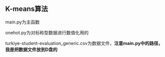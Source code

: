 ## K-means算法

main.py为主函数

onehot.py为对标称型数据进行数值化用的

turkiye-student-evaluation_generic.csv为数据文件，**注意main.py中的路径，我是把数据文件放到D盘的**